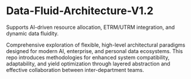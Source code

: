 # Data-Fluid-Architecture-V1.2
Supports AI-driven resource allocation, ETRM/UTRM integration, and dynamic data fluidity.

Comprehensive exploration of flexible, high-level architectural paradigms designed for modern AI, enterprise, and personal data ecosystems. This repo introduces methodologies for enhanced system compatibility, adaptability, and yield optimization through layered abstraction and effective collaboration between inter-department teams.
